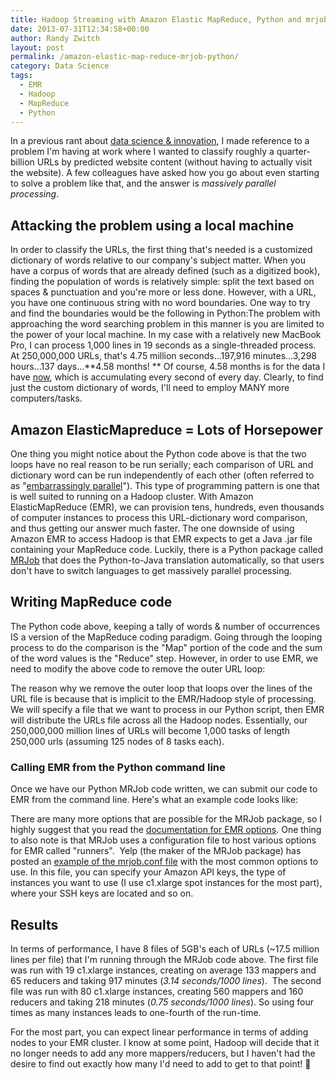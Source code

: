 ```yaml
---
title: Hadoop Streaming with Amazon Elastic MapReduce, Python and mrjob
date: 2013-07-31T12:34:58+00:00
author: Randy Zwitch
layout: post
permalink: /amazon-elastic-map-reduce-mrjob-python/
category: Data Science
tags:
  - EMR
  - Hadoop
  - MapReduce
  - Python
---
```

In a previous rant about <a title="Data Science & Innovation" href="http://randyzwitch.com/data-science-innovation/" target="_blank">data science & innovation</a>, I made reference to a problem I'm having at work where I wanted to classify roughly a quarter-billion URLs by predicted website content (without having to actually visit the website). A few colleagues have asked how you go about even starting to solve a problem like that, and the answer is _massively parallel processing_.



## Attacking the problem using a local machine

In order to classify the URLs, the first thing that's needed is a customized dictionary of words relative to our company's subject matter. When you have a corpus of words that are already defined (such as a digitized book), finding the population of words is relatively simple: split the text based on spaces & punctuation and you're more or less done. However, with a URL, you have one continuous string with no word boundaries. One way to try and find the boundaries would be the following in Python:The problem with approaching the word searching problem in this manner is you are limited to the power of your local machine. In my case with a relatively new MacBook Pro, I can process 1,000 lines in 19 seconds as a single-threaded process. At 250,000,000 URLs, that's 4.75 million seconds...197,916 minutes...3,298 hours...137 days...**4.58 months! ** Of course, 4.58 months is for the data I have <span style="text-decoration: underline;">now</span>, which is accumulating every second of every day. Clearly, to find just the custom dictionary of words, I'll need to employ MANY more computers/tasks.





## Amazon ElasticMapreduce = Lots of Horsepower

One thing you might notice about the Python code above is that the two loops have no real reason to be run serially; each comparison of URL and dictionary word can be run independently of each other (often referred to as "<a title="Embarassingly parallel" href="http://english.stackexchange.com/questions/83677/what-is-embarrassing-about-an-embarrassingly-parallel-problem" target="_blank">embarrassingly parallel</a>"). This type of programming pattern is one that is well suited to running on a Hadoop cluster. With Amazon ElasticMapReduce (EMR), we can provision tens, hundreds, even thousands of computer instances to process this URL-dictionary word comparison, and thus getting our answer much faster. The one downside of using Amazon EMR to access Hadoop is that EMR expects to get a Java .jar file containing your MapReduce code. Luckily, there is a Python package called <a title="MRjob Python package" href="http://pythonhosted.org/mrjob/" target="_blank">MRJob</a> that does the Python-to-Java translation automatically, so that users don't have to switch languages to get massively parallel processing.

## Writing MapReduce code

The Python code above, keeping a tally of words & number of occurrences IS a version of the MapReduce coding paradigm. Going through the looping process to do the comparison is the "Map" portion of the code and the sum of the word values is the "Reduce" step. However, in order to use EMR, we need to modify the above code to remove the outer URL loop:

The reason why we remove the outer loop that loops over the lines of the URL file is because that is implicit to the EMR/Hadoop style of processing. We will specify a file that we want to process in our Python script, then EMR will distribute the URLs file across all the Hadoop nodes. Essentially, our 250,000,000 million lines of URLs will become 1,000 tasks of length 250,000 urls (assuming 125 nodes of 8 tasks each).

### Calling EMR from the Python command line

Once we have our Python MRJob code written, we can submit our code to EMR from the command line. Here's what an example code looks like:

There are many more options that are possible for the MRJob package, so I highly suggest that you read the <a title="MRJobs EMR options" href="http://pythonhosted.org/mrjob/guides/emr-quickstart.html" target="_blank">documentation for EMR options</a>. One thing to also note is that MRJob uses a configuration file to host various options for EMR called "runners".  Yelp (the maker of the MRJob package) has posted an <a title="MRJob .conf file" href="https://github.com/Yelp/mrjob/blob/master/mrjob.conf.example" target="_blank">example of the mrjob.conf file</a> with the most common options to use. In this file, you can specify your Amazon API keys, the type of instances you want to use (I use c1.xlarge spot instances for the most part), where your SSH keys are located and so on.

## Results

In terms of performance, I have 8 files of 5GB's each of URLs (~17.5 million lines per file) that I'm running through the MRJob code above. The first file was run with 19 c1.xlarge instances, creating on average 133 mappers and 65 reducers and taking 917 minutes (_3.14 seconds/1000 lines_).  The second file was run with 80 c1.xlarge instances, creating 560 mappers and 160 reducers and taking 218 minutes (_0.75 seconds/1000 lines_). So using four times as many instances leads to one-fourth of the run-time.

For the most part, you can expect linear performance in terms of adding nodes to your EMR cluster. I know at some point, Hadoop will decide that it no longer needs to add any more mappers/reducers, but I haven't had the desire to find out exactly how many I'd need to add to get to that point! 🙂

&nbsp;

&nbsp;
